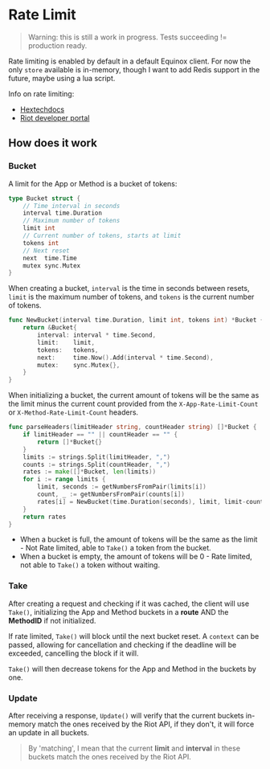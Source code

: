 # Rate Limit

> Warning: this is still a work in progress. Tests succeeding != production ready.

Rate limiting is enabled by default in a default Equinox client. For now the only `store` available is in-memory, though I want to add Redis support in the future, maybe using a lua script.

Info on rate limiting:

- [Hextechdocs](https://hextechdocs.dev/rate-limiting/)
- [Riot developer portal](https://developer.riotgames.com/docs/portal#web-apis_rate-limiting)

## How does it work

### Bucket

A limit for the App or Method is a bucket of tokens:

```go
type Bucket struct {
	// Time interval in seconds
	interval time.Duration
	// Maximum number of tokens
	limit int
	// Current number of tokens, starts at limit
	tokens int
	// Next reset
	next  time.Time
	mutex sync.Mutex
}
```

When creating a bucket, `interval` is the time in seconds between resets, `limit` is the maximum number of tokens, and `tokens` is the current number of tokens.

```go
func NewBucket(interval time.Duration, limit int, tokens int) *Bucket {
	return &Bucket{
		interval: interval * time.Second,
		limit:    limit,
		tokens:   tokens,
		next:     time.Now().Add(interval * time.Second),
		mutex:    sync.Mutex{},
	}
}
```

When initializing a bucket, the current amount of tokens will be the same as the limit minus the current count provided from the `X-App-Rate-Limit-Count` or `X-Method-Rate-Limit-Count` headers.

```go
func parseHeaders(limitHeader string, countHeader string) []*Bucket {
	if limitHeader == "" || countHeader == "" {
		return []*Bucket{}
	}
	limits := strings.Split(limitHeader, ",")
	counts := strings.Split(countHeader, ",")
	rates := make([]*Bucket, len(limits))
	for i := range limits {
		limit, seconds := getNumbersFromPair(limits[i])
		count, _ := getNumbersFromPair(counts[i])
		rates[i] = NewBucket(time.Duration(seconds), limit, limit-count)
	}
	return rates
}
```

- When a bucket is full, the amount of tokens will be the same as the limit - Not Rate limited, able to `Take()` a token from the bucket.
- When a bucket is empty, the amount of tokens will be 0 - Rate limited, not able to `Take()` a token without waiting.

### Take

After creating a request and checking if it was cached, the client will use `Take()`, initializing the App and Method buckets in a **route** AND the **MethodID** if not initialized.

If rate limited, `Take()` will block until the next bucket reset. A `context` can be passed, allowing for cancellation and checking if the deadline will be exceeded, cancelling the block if it will.

`Take()` will then decrease tokens for the App and Method in the buckets by one.

### Update

After receiving a response, `Update()` will verify that the current buckets in-memory match the ones received by the Riot API, if they don't, it will force an update in all buckets.

> By 'matching', I mean that the current **limit** and **interval** in these buckets match the ones received by the Riot API.

